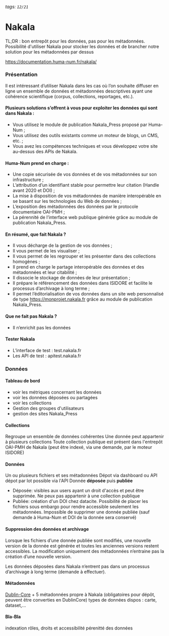 ###### tags: `12/21`
# Nakala

TL;DR : bon entrepôt pour les données, pas pour les métadonnées. Possibilité d'utiliser Nakala pour stocker les données et de brancher notre solution pour les métadonnées par dessus

https://documentation.huma-num.fr/nakala/

### Présentation
Il est intéressant d’utiliser Nakala dans les cas où l’on souhaite diffuser en ligne un ensemble de données et métadonnées descriptives ayant une cohérence scientifique (corpus, collections, reportages, etc.).

#### Plusieurs solutions s’offrent à vous pour exploiter les données qui sont dans Nakala :
- Vous utilisez le module de publication Nakala_Press proposé par Huma-Num ;
- Vous utilisez des outils existants comme un moteur de blogs, un CMS, etc. ;
- Vous avez les compétences techniques et vous développez votre site au-dessus des APIs de Nakala.

#### Huma-Num prend en charge :
- Une copie sécurisée de vos données et de vos métadonnées sur son infrastructure ;
- L’attribution d’un identifiant stable pour permettre leur citation (Handle avant 2020 et DOI) ;
- La mise à disposition de vos métadonnées de manière interopérable en se basant sur les technologies du Web de données ;
- L’exposition des métadonnées des données par le protocole documentaire OAI-PMH ;
- La pérennité de l’interface web publique générée grâce au module de publication Nakala_Press.

#### En résumé, que fait Nakala ?
- Il vous décharge de la gestion de vos données ;
- Il vous permet de les visualiser ;
- Il vous permet de les regrouper et les présenter dans des collections homogènes ;
- Il prend en charge le partage interopérable des données et des métadonnées et leur citabilité ;
- Il dissocie le stockage de données de leur présentation ;
- Il prépare le référencement des données dans ISIDORE et facilite le processus d’archivage à long terme ;
- Il permet l’éditorialisation de vos données dans un site web personnalisé de type https://monprojet.nakala.fr grâce au module de publication Nakala_Press.

#### Que ne fait pas Nakala ?
- Il n’enrichit pas les données

#### Tester Nakala
- L’interface de test : test.nakala.fr
- Les API de test : apitest.nakala.fr

### Données
#### Tableau de bord
- voir les métriques concernant les données
- voir les données déposées ou partagées
- voir les collections
- Gestion des groupes d'utilisateurs
- gestion des sites Nakala_Press

#### Collections
Regroupe un ensemble de données cohérentes
Une donnée peut appartenir à plusieurs collections
Toute collection publique est présent dans l'entrepôt OAI-PMH de Nakala (peut être indexé, via une demande, par le moteur ISIDORE)

#### Données
Un ou plusieurs fichiers et ses métadonnées
Dépot via dashboard ou API
dépot par lot possible via l'API
Donnée **déposée** puis **publiée**
- Déposée: visibles aux users ayant un droit d'accès et peut être supprimée. Ne peux pas appartenir à une collection publique
- Publiée: création d'un DOI chez datacite. Possibilité de placer les fichiers sous embargo pour rendre accessible seulement les métadonnées. Impossible de supprimer une donnée publiée (sauf demande à Huma-Num et DOI de la donnée sera conservé)

#### Suppression des données et archivage

Lorsque les fichiers d’une donnée publiée sont modifiés, une nouvelle version de la donnée est générée et toutes les anciennes versions restent accessibles. La modification uniquement des métadonnées n’entraine pas la création d’une nouvelle version.

Les données déposées dans Nakala n’entrent pas dans un processus d’archivage à long terme (demande à effectuer).

#### Métadonnées
[Dublin-Core](https://www.dublincore.org/specifications/dublin-core/dcmi-terms/) + 5 métadonnées propre à Nakala (obligatoires pour dépôt, peuvent être converties en DublinCore)
types de données dispos : carte, dataset,...

#### Bla-Bla

indexation
rôles, droits et accessibilité
pérenitté des données
